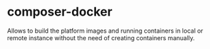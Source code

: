# composer-docker
Allows to build the platform images and running containers in local or remote instance without the need of creating containers manually.
